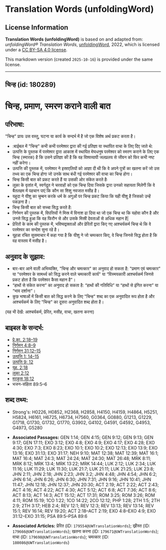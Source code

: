 # Translation Words (unfoldingWord)

## License Information

**Translation Words (unfoldingWord)** is based on and adapted from: _unfoldingWord® Translation Words_, [unfoldingWord](https://unfoldingword.org/utw), 2022, which is licensed under a [CC BY-SA 4.0 license](https://creativecommons.org/licenses/by-sa/4.0/legalcode.en).

This markdown version (created `2025-10-16`) is provided under the same license.



--------------------------------

## चिन्ह (id: 180289)

चिन्ह, प्रमाण, स्मरण कराने वाली बात
===================================

परिभाषा:
--------

"चिन्ह" प्रायः उस वस्तु, घटना या कार्य के सन्दर्भ में है जो एक विशेष अर्थ प्रकट करता है।

* :बाईबल में "चिन्ह" कभी कभी परमेश्वर द्वारा की गई प्रतिज्ञा या स्थापित वाचा के लिए दिए जाते थे:
* उत्पत्ति के पुस्तक में परमेश्वर द्वारा आकाश में स्थापित मेघधनुष परमेश्वर को स्मरण कराने के लिए एक चिन्ह (स्मारक) है कि उसने प्रतिज्ञा की है कि वह विश्वव्यापी जलप्रलय से जीवन को फिर कभी नष्ट नहीं करेगा।
* उत्पत्ति की पुस्तक में, परमेश्वर ने इस्राएलियों को आज्ञा दी थी कि वे अपने पुत्रों का खतना करें जो उस तथ्य का एक चिन्ह होगा जो उनके साथ बंधी गई परमेश्वर की वाचा का चिन्ह होगा।
* चिन्ह किसी बात को प्रकट करते हैं या उसकी ओर संकेत करते हैः
* लूका के वृतांत में, स्वर्गदूत ने चरवाहों को एक चिन्ह दिया जिसके द्वारा उनको सहायता मिलेगी कि वे बैतलहम में पहचान पाएं कि कौन सा शिशु नवजात मसीह है।
* यहूदा ने यीशु का चुम्बन करके धर्म के अगुओं पर चिन्ह प्रकट किया कि यही यीशु है जिसको उन्हें पकड़ना है।
* चिन्ह किसी बात को सच्चा सिद्ध करते है:
* निर्गमन की पुस्तक में, विपत्तियों ने मिस्र में विनाश ढा दिया था जो एक चिन्ह था कि यहोवा कौन है और उनसे सिद्ध हुआ कि वह फिरौन से और उसके मिस्री देवताओं से अधिक महान है\|
* प्रेरितों के काम की पुस्तक में, भविष्यद्वक्ताओं और प्रेरितों द्वारा किए गए आश्चर्यकर्म चिन्ह थे कि वे परमेश्वर का सन्देश सुना रहे है।
* यूहन्ना रचित सुसमाचार में कहा गया है कि यीशु ने जो चमत्कार किए, वे चिन्ह जिनसे सिद्ध होता है कि वह वास्तव में मसीह है।

अनुवाद के सुझाव:
----------------

* बार\-बार आने वाली अभिव्यक्ति, "चिन्ह और चमत्कार" का अनुवाद हो सकता है: "प्रमाण एवं चमत्कार" या "परमेश्वर के सामर्थ्य को सिद्ध करने वाले चमत्कारी कार्य" या “विस्मयकारी आश्चर्यकर्म जिनसे प्रकट होता है कि परमेश्वर कैसा महान है"।
* “हाथों से संकेत करना” का अनुवाद हो सकता है: “हाथों की गतिविधि” या “हाथों से इंगित करना” या “भाव दर्शाना”।
* कुछ भाषाओं में किसी बात को सिद्ध करने के लिए "चिन्ह" शब्द का एक अनुवादित रूप होता है और आश्चर्यकर्म के लिए "चिन्ह" का दूसरा अनुवादित शब्द होता है।

(यह भी देखें: आश्चर्यकर्म, प्रेरित, मसीह, वाचा, खतना करना)

बाइबल के सन्दर्भ:
-----------------

* [प्रे.का. 2:18–19](https://ref.ly/Acts2:18-Acts2:19)
* [निर्गमन 4:8–9](https://ref.ly/Exod4:8-Exod4:9)
* [निर्गमन 31:12–15](https://ref.ly/Exod31:12-Exod31:15)
* [उत्पत्ति 1: 14–15](https://ref.ly/Gen1:0)
* [उत्पत्ति 9: 12](https://ref.ly/Gen9:0)
* [यूह. 2:18](https://ref.ly/John2:18)
* [लूका 2:12](https://ref.ly/Luke2:12)
* [मरकुस 18:12](https://ref.ly/Mark18:12)
* भजन\-संहिता 89:5–6

शब्द तथ्य:
----------

* Strong's: H0226, H0852, H2368, H2858, H4150, H4159, H4864, H5251, H5824, H6161, H6725, H6734, H7560, G0364, G0880, G1213, G1229, G1718, G1730, G1732, G1770, G3902, G4102, G4591, G4592, G4953, G4973, G5280

* **Associated Passages:** GEN 1:14; GEN 4:15; GEN 9:12; GEN 9:13; GEN 9:17; GEN 17:11; EXO 3:12; EXO 4:8; EXO 4:9; EXO 4:17; EXO 4:28; EXO 4:30; EXO 7:3; EXO 8:23; EXO 10:1; EXO 10:2; EXO 12:13; EXO 13:9; EXO 13:16; EXO 31:13; EXO 31:17; NEH 9:10; MAT 12:38; MAT 12:39; MAT 16:1; MAT 16:4; MAT 24:3; MAT 24:24; MAT 24:30; MAT 26:48; MRK 8:11; MRK 8:12; MRK 13:4; MRK 13:22; MRK 14:44; LUK 2:12; LUK 2:34; LUK 11:16; LUK 11:29; LUK 11:30; LUK 21:7; LUK 21:11; LUK 21:25; LUK 23:8; JHN 2:11; JHN 2:18; JHN 2:23; JHN 3:2; JHN 4:48; JHN 4:54; JHN 6:2; JHN 6:14; JHN 6:26; JHN 6:30; JHN 7:31; JHN 9:16; JHN 10:41; JHN 11:47; JHN 12:18; JHN 12:37; JHN 20:30; ACT 2:19; ACT 2:22; ACT 2:43; ACT 4:16; ACT 4:22; ACT 4:30; ACT 5:12; ACT 6:8; ACT 7:36; ACT 8:6; ACT 8:13; ACT 14:3; ACT 15:12; ACT 17:31; ROM 3:25; ROM 3:26; ROM 4:11; ROM 15:19; 1CO 1:22; 1CO 14:22; 2CO 12:12; PHP 1:28; 2TH 1:5; 2TH 2:9; 2TH 3:17; HEB 2:4; REV 12:1; REV 12:3; REV 13:13; REV 13:14; REV 15:1; REV 16:14; REV 19:20; ACT 2:18–ACT 2:19; EXO 4:8–EXO 4:9; EXO 31:12–EXO 31:15; PSA 89:5–PSA 89:6
* **Associated Articles:** प्रेरित (ID: `179554@UWTranslationWords`); ख्रीस्त (ID: `179666@UWTranslationWords`); खतना करना (ID: `179671@UWTranslationWords`); वाचा (ID: `179698@UWTranslationWords`); चमत्कार (ID: `180086@UWTranslationWords`)


